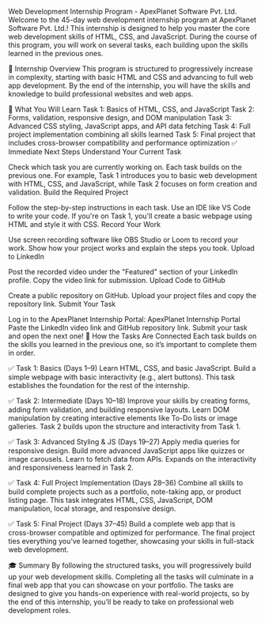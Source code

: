 Web Development Internship Program - ApexPlanet Software Pvt. Ltd.
Welcome to the 45-day web development internship program at ApexPlanet Software Pvt. Ltd.! This internship is designed to help you master the core web development skills of HTML, CSS, and JavaScript. During the course of this program, you will work on several tasks, each building upon the skills learned in the previous ones.

🚀 Internship Overview
This program is structured to progressively increase in complexity, starting with basic HTML and CSS and advancing to full web app development. By the end of the internship, you will have the skills and knowledge to build professional websites and web apps.

🧩 What You Will Learn
Task 1: Basics of HTML, CSS, and JavaScript
Task 2: Forms, validation, responsive design, and DOM manipulation
Task 3: Advanced CSS styling, JavaScript apps, and API data fetching
Task 4: Full project implementation combining all skills learned
Task 5: Final project that includes cross-browser compatibility and performance optimization
✅ Immediate Next Steps
Understand Your Current Task

Check which task you are currently working on. Each task builds on the previous one.
For example, Task 1 introduces you to basic web development with HTML, CSS, and JavaScript, while Task 2 focuses on form creation and validation.
Build the Required Project

Follow the step-by-step instructions in each task.
Use an IDE like VS Code to write your code.
If you're on Task 1, you'll create a basic webpage using HTML and style it with CSS.
Record Your Work

Use screen recording software like OBS Studio or Loom to record your work.
Show how your project works and explain the steps you took.
Upload to LinkedIn

Post the recorded video under the "Featured" section of your LinkedIn profile.
Copy the video link for submission.
Upload Code to GitHub

Create a public repository on GitHub.
Upload your project files and copy the repository link.
Submit Your Task

Log in to the ApexPlanet Internship Portal: ApexPlanet Internship Portal
Paste the LinkedIn video link and GitHub repository link.
Submit your task and open the next one!
🔗 How the Tasks Are Connected
Each task builds on the skills you learned in the previous one, so it’s important to complete them in order.

✅ Task 1: Basics (Days 1–9)
Learn HTML, CSS, and basic JavaScript.
Build a simple webpage with basic interactivity (e.g., alert buttons).
This task establishes the foundation for the rest of the internship.

✅ Task 2: Intermediate (Days 10–18)
Improve your skills by creating forms, adding form validation, and building responsive layouts.
Learn DOM manipulation by creating interactive elements like To-Do lists or image galleries.
Task 2 builds upon the structure and interactivity from Task 1.

✅ Task 3: Advanced Styling & JS (Days 19–27)
Apply media queries for responsive design.
Build more advanced JavaScript apps like quizzes or image carousels.
Learn to fetch data from APIs.
Expands on the interactivity and responsiveness learned in Task 2.

✅ Task 4: Full Project Implementation (Days 28–36)
Combine all skills to build complete projects such as a portfolio, note-taking app, or product listing page.
This task integrates HTML, CSS, JavaScript, DOM manipulation, local storage, and responsive design.

✅ Task 5: Final Project (Days 37–45)
Build a complete web app that is cross-browser compatible and optimized for performance.
The final project ties everything you’ve learned together, showcasing your skills in full-stack web development.

🎓 Summary
By following the structured tasks, you will progressively build up your web development skills. Completing all the tasks will culminate in a final web app that you can showcase on your portfolio. The tasks are designed to give you hands-on experience with real-world projects, so by the end of this internship, you’ll be ready to take on professional web development roles.
